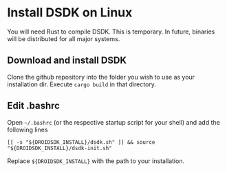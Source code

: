 # Install DSDK on Linux

You will need Rust to compile DSDK. This is temporary. In future, binaries will be distributed for all major systems.

## Download and install DSDK

Clone the github repository into the folder you wish to use as your installation dir. Execute ``cargo build`` in that
directory.

## Edit .bashrc

Open ``~/.bashrc`` (or the respective startup script for your shell) and add the following lines

```shell script
[[ -s "${DROIDSDK_INSTALL}/dsdk.sh" ]] && source "${DROIDSDK_INSTALL}/dsdk-init.sh"
```

Replace ``${DROIDSDK_INSTALL}`` with the path to your installation.